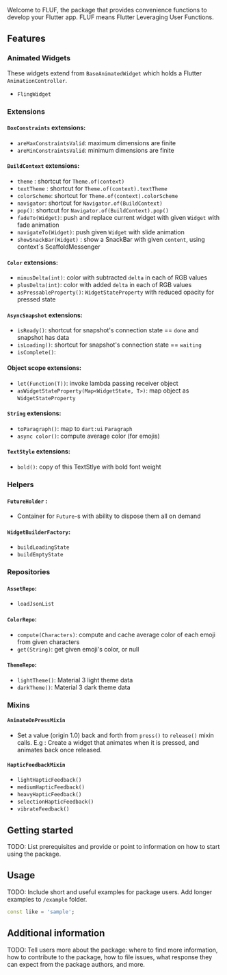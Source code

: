 <!--
This README describes the package. If you publish this package to pub.dev,
this README's contents appear on the landing page for your package.

For information about how to write a good package README, see the guide for
[writing package pages](https://dart.dev/guides/libraries/writing-package-pages).

For general information about developing packages, see the Dart guide for
[creating packages](https://dart.dev/guides/libraries/create-library-packages)
and the Flutter guide for
[developing packages and plugins](https://flutter.dev/developing-packages).
-->

Welcome to FLUF, the package that provides convenience functions to develop your Flutter app.
FLUF means Flutter Leveraging User Functions.

## Features

### Animated Widgets

These widgets extend from `BaseAnimatedWidget` which holds a Flutter `AnimationController`.
- `FlingWidget`

### Extensions

#### `BoxConstraints` extensions:
- `areMaxConstraintsValid`: maximum dimensions are finite
- `areMinConstraintsValid`: minimum dimensions are finite

#### `BuildContext` extensions:
- `theme` : shortcut for `Theme.of(context)`
- `textTheme` : shortcut for `Theme.of(context).textTheme`
- `colorScheme`: shortcut for `Theme.of(context).colorScheme`
- `navigator`: shortcut for `Navigator.of(BuildContext)`
- `pop()`: shortcut for `Navigator.of(BuildContext).pop()`
- `fadeTo(Widget)`: push and replace current widget with given `Widget` with fade animation
- `navigateTo(Widget)`: push given `Widget` with slide animation
- `showSnackBar(Widget)` : show a SnackBar with given `content`, using context`s ScaffoldMessenger

#### `Color` extensions:
- `minusDelta(int)`: color with subtracted `delta` in each of RGB values
- `plusDelta(int)`: color with added `delta` in each of RGB values
- `asPressableProperty()`: `WidgetStateProperty` with reduced opacity for pressed state

#### `AsyncSnapshot` extensions:
- `isReady()`: shortcut for snapshot's connection state == `done` and snapshot has data
- `isLoading()`: shortcut for snapshot's connection state == `waiting`
- `isComplete()`: 

#### Object scope extensions:
- `let(Function(T))`: invoke lambda passing receiver object
- `asWidgetStateProperty(Map<WidgetState, T>)`: map object as `WidgetStateProperty`

#### `String` extensions:
- `toParagraph()`: map to `dart:ui` `Paragraph`
- `async color()`: compute average color (for emojis) 

#### `TextStyle` extensions:
- `bold()`: copy of this TextStlye with bold font weight

### Helpers

#### `FutureHolder` : 
- Container for `Future`-s with ability to dispose them all on demand

#### `WidgetBuilderFactory`:
- `buildLoadingState`
- `buildEmptyState`

### Repositories

#### `AssetRepo`:
- `loadJsonList`

#### `ColorRepo`:
- `compute(Characters)`: compute and cache average color of each emoji from given characters
- `get(String)`: get given emoji's color, or null

#### `ThemeRepo`:
- `lightTheme()`: Material 3 light theme data
- `darkTheme()`: Material 3 dark theme data

### Mixins

#### `AnimateOnPressMixin`
 - Set a value (origin 1.0) back and forth from `press()` to `release()` mixin calls. E.g : Create a widget that animates when it is pressed, and animates back once released.

#### `HapticFeedbackMixin`
- `lightHapticFeedback()`
- `mediumHapticFeedback()`
- `heavyHapticFeedback()`
- `selectionHapticFeedback()`
- `vibrateFeedback()`

## Getting started

TODO: List prerequisites and provide or point to information on how to
start using the package.

## Usage

TODO: Include short and useful examples for package users. Add longer examples
to `/example` folder.

```dart
const like = 'sample';
```

## Additional information

TODO: Tell users more about the package: where to find more information, how to
contribute to the package, how to file issues, what response they can expect
from the package authors, and more.
